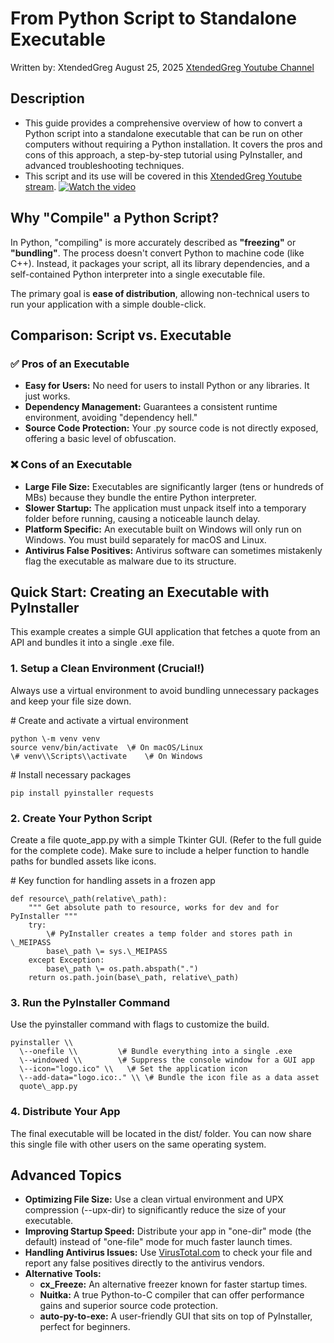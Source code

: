 # **From Python Script to Standalone Executable**
Written by: XtendedGreg August 25, 2025 [XtendedGreg Youtube Channel](https://www.youtube.com/@xtendedgreg)

## Description
- This guide provides a comprehensive overview of how to convert a Python script into a standalone executable that can be run on other computers without requiring a Python installation. It covers the pros and cons of this approach, a step-by-step tutorial using PyInstaller, and advanced troubleshooting techniques.
- This script and its use will be covered in this [XtendedGreg Youtube stream](https://youtube.com/live/QvbASIvYSw8).
[![Watch the video](https://img.youtube.com/vi/QvbASIvYSw8/maxresdefault.jpg)](https://youtube.com/live/QvbASIvYSw8)

## **Why "Compile" a Python Script?**

In Python, "compiling" is more accurately described as **"freezing"** or **"bundling"**. The process doesn't convert Python to machine code (like C++). Instead, it packages your script, all its library dependencies, and a self-contained Python interpreter into a single executable file.

The primary goal is **ease of distribution**, allowing non-technical users to run your application with a simple double-click.

## **Comparison: Script vs. Executable**

### **✅ Pros of an Executable**

* **Easy for Users:** No need for users to install Python or any libraries. It just works.  
* **Dependency Management:** Guarantees a consistent runtime environment, avoiding "dependency hell."  
* **Source Code Protection:** Your .py source code is not directly exposed, offering a basic level of obfuscation.

### **❌ Cons of an Executable**

* **Large File Size:** Executables are significantly larger (tens or hundreds of MBs) because they bundle the entire Python interpreter.  
* **Slower Startup:** The application must unpack itself into a temporary folder before running, causing a noticeable launch delay.  
* **Platform Specific:** An executable built on Windows will only run on Windows. You must build separately for macOS and Linux.  
* **Antivirus False Positives:** Antivirus software can sometimes mistakenly flag the executable as malware due to its structure.

## **Quick Start: Creating an Executable with PyInstaller**

This example creates a simple GUI application that fetches a quote from an API and bundles it into a single .exe file.

### **1\. Setup a Clean Environment (Crucial\!)**

Always use a virtual environment to avoid bundling unnecessary packages and keep your file size down.

\# Create and activate a virtual environment  
```
python \-m venv venv  
source venv/bin/activate  \# On macOS/Linux  
\# venv\\Scripts\\activate    \# On Windows
```

\# Install necessary packages
```
pip install pyinstaller requests
```

### **2\. Create Your Python Script**

Create a file quote\_app.py with a simple Tkinter GUI. (Refer to the full guide for the complete code). Make sure to include a helper function to handle paths for bundled assets like icons.

\# Key function for handling assets in a frozen app  
```
def resource\_path(relative\_path):  
    """ Get absolute path to resource, works for dev and for PyInstaller """  
    try:  
        \# PyInstaller creates a temp folder and stores path in \_MEIPASS  
        base\_path \= sys.\_MEIPASS  
    except Exception:  
        base\_path \= os.path.abspath(".")  
    return os.path.join(base\_path, relative\_path)
```

### **3\. Run the PyInstaller Command**

Use the pyinstaller command with flags to customize the build.

```
pyinstaller \\  
  \--onefile \\         \# Bundle everything into a single .exe  
  \--windowed \\        \# Suppress the console window for a GUI app  
  \--icon="logo.ico" \\   \# Set the application icon  
  \--add-data="logo.ico:." \\ \# Bundle the icon file as a data asset  
  quote\_app.py
```

### **4\. Distribute Your App**

The final executable will be located in the dist/ folder. You can now share this single file with other users on the same operating system.

## **Advanced Topics**

* **Optimizing File Size:** Use a clean virtual environment and UPX compression (--upx-dir) to significantly reduce the size of your executable.  
* **Improving Startup Speed:** Distribute your app in "one-dir" mode (the default) instead of "one-file" mode for much faster launch times.  
* **Handling Antivirus Issues:** Use [VirusTotal.com](https://www.virustotal.com) to check your file and report any false positives directly to the antivirus vendors.  
* **Alternative Tools:**  
  * **cx\_Freeze:** An alternative freezer known for faster startup times.  
  * **Nuitka:** A true Python-to-C compiler that can offer performance gains and superior source code protection.  
  * **auto-py-to-exe:** A user-friendly GUI that sits on top of PyInstaller, perfect for beginners.
